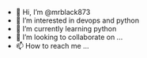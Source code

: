 - 👋 Hi, I’m @mrblack873
- 👀 I’m interested in devops and python
- 🌱 I’m currently learning python
- 💞️ I’m looking to collaborate on ...
- 📫 How to reach me ...

<!---
mrblack873/mrblack873 is a ✨ special ✨ repository because its `README.md` (this file) appears on your GitHub profile.
You can click the Preview link to take a look at your changes.
--->
